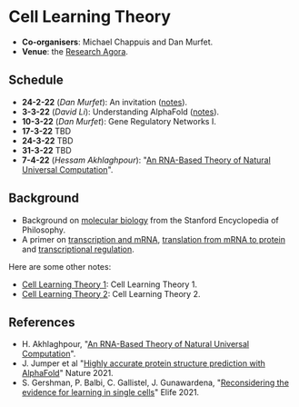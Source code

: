 # Cell Learning Theory

* **Co-organisers**: Michael Chappuis and Dan Murfet.
* **Venue**: the [Research Agora](https://www.roblox.com/games/8164954581/Research-Agora).

## Schedule

* **24-2-22** (*Dan Murfet*): An invitation ([notes](http://www.therisingsea.org/notes/metauni/clt2.pdf)).
* **3-3-22** (*David Li*): Understanding AlphaFold ([notes](http://therisingsea.org/notes/metauni/notes-li-alphafold.pdf)).
* **10-3-22** (*Dan Murfet*): Gene Regulatory Networks I.
* **17-3-22** TBD
* **24-3-22** TBD
* **31-3-22** TBD
* **7-4-22** (*Hessam Akhlaghpour*): "[An RNA-Based Theory of Natural Universal Computation](https://arxiv.org/abs/2008.08814)".

## Background

* Background on [molecular biology](https://plato.stanford.edu/entries/molecular-biology/) from the Stanford Encyclopedia of Philosophy.
* A primer on [transcription and mRNA](https://www.youtube.com/watch?v=JQIwwJqF5D0), [translation from mRNA to protein](https://www.youtube.com/watch?v=ocAAkB32Hqs) and [transcriptional regulation](https://www.youtube.com/watch?v=ypH-hDKpCY0).

Here are some other notes:

* [Cell Learning Theory 1](http://www.therisingsea.org/notes/metauni/clt1.pdf): Cell Learning Theory 1.
* [Cell Learning Theory 2](http://www.therisingsea.org/notes/metauni/clt2.pdf): Cell Learning Theory 2.

## References

* H. Akhlaghpour, "[An RNA-Based Theory of Natural Universal Computation](https://arxiv.org/abs/2008.08814)".
* J. Jumper et al "[Highly accurate protein structure prediction with AlphaFold](https://www.nature.com/articles/s41586-021-03819-2)" Nature 2021.
* S. Gershman, P. Balbi, C. Gallistel, J. Gunawardena, "[Reconsidering the evidence for learning in single cells](https://elifesciences.org/articles/61907)" Elife 2021.
